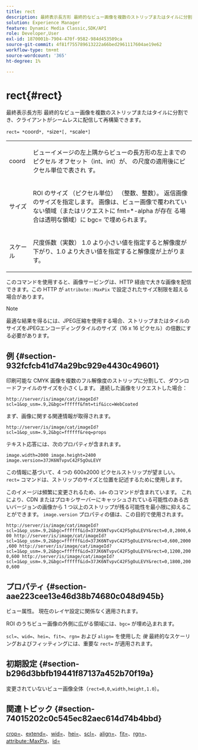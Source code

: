 ```yaml
---
title: rect
description: 最終表示長方形 最終的なビュー画像を複数のストリップまたはタイルに分割でき、クライアントがシームレスに配信して再構築できます。
solution: Experience Manager
feature: Dynamic Media Classic,SDK/API
role: Developer,User
exl-id: 1870001b-7904-470f-9582-984d453509ca
source-git-commit: 4f81f755789613222a66bed2961117604ae19e62
workflow-type: tm+mt
source-wordcount: '365'
ht-degree: 1%

---
```


# rect{#rect}

最終表示長方形 最終的なビュー画像を複数のストリップまたはタイルに分割でき、クライアントがシームレスに配信して再構築できます。

`rect= *`coord`*, *`size`*[, *`scale`*]`

<table id="simpletable_69D112F85FA24EFCA727B398DC8ED699"> 
 <tr class="strow"> 
  <td class="stentry"> <p><span class="varname"> coord</span> </p> </td> 
  <td class="stentry"> <p>ビューイメージの左上隅からビューの長方形の左上までのピクセル オフセット（int、int）が、<span class="varname"> の尺度の適用後にピクセル単位で表され </span> す。 </p></td> 
 </tr> 
 <tr class="strow"> 
  <td class="stentry"> <p><span class="varname"> サイズ </span> </p></td> 
  <td class="stentry"> <p>ROI のサイズ （ピクセル単位） （整数、整数）。 返信画像のサイズを指定します。 画像は、ビュー画像で覆われていない領域（またはリクエストに fmt=*-alpha</span> が存在 <span class="codeph"> る場合は透明な領域）に <span class="codeph"> bgc=</span> で埋められます。 </p></td> 
 </tr> 
 <tr class="strow"> 
  <td class="stentry"> <p><span class="varname"> スケール </span> </p></td> 
  <td class="stentry"> <p>尺度係数（実数） 1.0 より小さい値を指定すると解像度が下がり、1.0 より大きい値を指定すると解像度が上がります。 </p></td> 
 </tr> 
</table>

このコマンドを使用すると、画像サービングは、HTTP 経由で大きな画像を配信できます。この HTTP が `attribute::MaxPix` で設定されたサイズ制限を超える場合があります。

>[!NOTE]
>
>最適な結果を得るには、JPEG圧縮を使用する場合、ストリップまたはタイルのサイズをJPEGエンコーディングタイルのサイズ（16 x 16 ピクセル）の倍数にする必要があります。

## 例 {#section-932fcfcb41d74a29bc929e4430c49601}

印刷可能な CMYK 画像を複数のフル解像度のストリップに分割して、ダウンロードファイルのサイズを小さくします。 連続した画像をリクエストした場合：

`http://server/is/image/cat/imageId?scl=1&op_usm=.9,2&bgc=ffffff&fmt=tif&icc=WebCoated`

まず、画像に関する関連情報が取得されます。

`http://server/is/image/cat/imageId?scl=1&op_usm=.9,2&bgc=ffffff&req=props`

テキスト応答には、次のプロパティが含まれます。

`image.width=2000 image.height=2400 image.version=37JK6NTvpvC42F5gOuLEVY`

この情報に基づいて、4 つの 600x2000 ピクセルストリップが望ましい。 `rect=` コマンドは、ストリップのサイズと位置を記述するために使用します。

このイメージは頻繁に変更されるため、`id=` のコマンドが含まれています。 これにより、CDN またはプロキシサーバーにキャッシュされている可能性のある古いバージョンの画像から 1 つ以上のストリップが残る可能性を最小限に抑えることができます。 `image.version` プロパティの値は、この目的で使用されます。

`http://server/is/image/cat/imageId?scl=1&op_usm=.9,2&bgc=ffffff&id=37JK6NTvpvC42F5gOuLEVY&rect=0,0,2000,600 http://server/is/image/cat/imageId?scl=1&op_usm=.9,2&bgc=ffffff&id=37JK6NTvpvC42F5gOuLEVY&rect=0,600,2000,600 http://server/is/image/cat/imageId?scl=1&op_usm=.9,2&bgc=ffffff&id=37JK6NTvpvC42F5gOuLEVY&rect=0,1200,2000,600 http://server/is/image/cat/imageId?scl=1&op_usm=.9,2&bgc=ffffff&id=37JK6NTvpvC42F5gOuLEVY&rect=0,1800,2000,600`

## プロパティ {#section-aae223cee13e46d38b74680c048d945b}

ビュー属性。 現在のレイヤ設定に関係なく適用されます。

ROI のうちビュー画像の外側に広がる領域には、`bgc=` が埋め込まれます。

`scl=`、`wid=`、`hei=`、`fit=`、`rgn=` および `align=` を使用した *後* 最終的なスケーリングおよびフィッティングには、重要な `rect=` が適用されます。

## 初期設定 {#section-b296d3bbfb19441f87137a452b70f19a}

変更されていないビュー画像全体（`rect=0,0,width,height,1.0`）。

## 関連トピック {#section-74015202c0c545ec82aec614d74b4bbd}

[crop=](../../../../../is-api/http-ref/image-serving-api-ref/c-http-protocol-reference/c-command-reference/r-crop.md#reference-6fd0f6399966446ab4425ce050572eab)、[extend=](../../../../../is-api/http-ref/image-serving-api-ref/c-http-protocol-reference/c-command-reference/r-extend.md#reference-7e9156beb285459d830e2d56782a74ac)、[wid=](../../../../../is-api/http-ref/image-serving-api-ref/c-http-protocol-reference/c-command-reference/r-is-http-wid.md#reference-bfeadcb67bf4485f851eb21345527e47)、[hei=](../../../../../is-api/http-ref/image-serving-api-ref/c-http-protocol-reference/c-command-reference/r-is-http-hei.md#reference-6d6f556ccc0e4b98a815e8a5c1944a96)、[scl=](../../../../../is-api/http-ref/image-serving-api-ref/c-http-protocol-reference/c-command-reference/r-scl.md#reference-b2a74e493d0d407e98fe350551ba3fcc)、[align=](../../../../../is-api/http-ref/image-serving-api-ref/c-http-protocol-reference/c-command-reference/r-align.md#reference-b7d6b87c75124d78884f916dd6544bc7)、[fit=](../../../../../is-api/http-ref/image-serving-api-ref/c-http-protocol-reference/c-command-reference/r-fit.md#reference-f11bff6d93d143d6b135de3a923bc989)、[rgn=](../../../../../is-api/http-ref/image-serving-api-ref/c-http-protocol-reference/c-command-reference/r-rgn.md#reference-daa9b80e0d8c4b1aa67d116b578d592f)、[attribute::MaxPix](../../../../../is-api/image-catalog/image-serving-api-ref/c-image-catalog-reference/c-attributes-reference/r-maxpix.md#reference-e167d396ac794079ba8b5e6eb16eeda5)、[id=](../../../../../is-api/http-ref/image-serving-api-ref/c-http-protocol-reference/c-command-reference/r-id.md#reference-60661184deb3420998779724244fcfa0)
